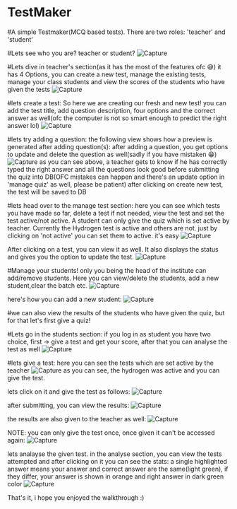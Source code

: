 # TestMaker
#A simple Testmaker(MCQ based tests). There are two roles: 'teacher' and 'student'

#Lets see who you are? teacher or student?
![Capture](https://user-images.githubusercontent.com/81622814/184633844-0ccbe2b9-a4fd-4e93-a5ac-4ab031434d28.JPG)


#Lets dive in teacher's section(as it has the most of the features ofc 😅)
it has 4 Options, you can create a new test, manage the existing tests, manage your class students and view the scores of the students who have given the tests
![Capture](https://user-images.githubusercontent.com/81622814/184634144-3bf00c51-d42e-4837-ab37-976879e0d0e7.JPG)


#lets create a test:
So here we are creating our fresh and new test!
you can add the test title, add question description, four options and the correct answer as well(ofc the computer is not so smart enough to predict the right answer lol)
![Capture](https://user-images.githubusercontent.com/81622814/184634733-acc60d7b-75d9-40b1-8405-e55b46722a45.JPG)


#lets try adding a question:
the following view shows how a preview is generated after adding question(s):
after adding a question, you get options to update and delete the question as well(sadly if you have mistaken 😁)
![Capture](https://user-images.githubusercontent.com/81622814/184635691-69e2ab54-11c8-4fd1-877d-a76a5222e7e2.JPG)
as you can see above, a teacher gets to know if he has correctly typed the right answer and all the questions look good before submitting the quiz into DB(OFC mistakes can happen and there's an update option in 'manage quiz' as well, please be patient)
after clicking on create new test, the test will be saved to DB

#lets head over to the manage test section:
here you can see which tests you have made so far, delete a test if not needed, view the test and set the test active/not active. A student can only give the quiz which is set active by teacher.
Currently the Hydrogen test is active and others are not. just by clicking on 'not active' you can set them to active. it's easy
![Capture](https://user-images.githubusercontent.com/81622814/184637493-f12b1264-d624-453d-8919-bcadc584ba73.JPG)


After clicking on a test, you can view it as well. It also displays the status and gives you the option to update the test.
![Capture](https://user-images.githubusercontent.com/81622814/184637799-7aba7a72-5d32-4de3-ba90-270182abc41e.JPG)


#Manage your students!
only you being the head of the institute can add/remove students. Here you can view/delete the students, add a new student,clear the batch etc.
![Capture](https://user-images.githubusercontent.com/81622814/184638257-bfb960f8-8eb1-4258-bfb6-3a3a38ac543a.JPG)

here's how you can add a new student:
![Capture](https://user-images.githubusercontent.com/81622814/184638832-d35f667a-9d2a-496f-adde-62e7fb50ef01.JPG)


#we can also view the results of the students who have given the quiz, but for that let's first give a quiz!




#Lets go in the students section:
if you log in as student you have two choice, first -> give a test and get your score, after that you can analyse the test as well
![Capture](https://user-images.githubusercontent.com/81622814/184640582-176f7553-2d43-481b-9f2f-197252bd426c.JPG)


#lets give a test: here you can see the tests which are set active by the teacher
![Capture](https://user-images.githubusercontent.com/81622814/184640920-eb69a5dd-70f0-48f6-bea6-de937e61c58e.JPG)
as you can see, the hydrogen was active and you can give the test.

lets click on it and give the test as follows:
![Capture](https://user-images.githubusercontent.com/81622814/184641172-764498c1-679b-4297-b251-fb851b95eda4.JPG)


after submitting, you can view the results:
![Capture](https://user-images.githubusercontent.com/81622814/184641373-a8bca53b-8960-480b-8aeb-30611d975c11.JPG)

the results are also given to the teacher as well:
![Capture](https://user-images.githubusercontent.com/81622814/184641514-72cfc468-59ca-4050-bcef-9b66dfd350c2.JPG)


NOTE: you can only give the test once, once given it can't be accessed again:
![Capture](https://user-images.githubusercontent.com/81622814/184641721-8934cdee-0118-4b4d-9092-28adcd1654d7.JPG)


lets analayse the given test. in the analyse section, you can view the tests attempted and after clicking on it you can see the stats:
a single highlighted answer means your answer and correct answer are the same(light green), if they differ, your answer is shown in orange and right answer in dark green color
![Capture](https://user-images.githubusercontent.com/81622814/184641998-95aeaefa-4b50-469f-ab39-6a8ba56756c2.JPG)


That's it, i hope you enjoyed the walkthrough :)





